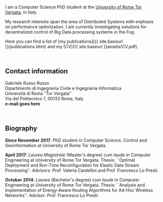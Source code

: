 I am a Computer Science PhD student at the 
[University of Rome Tor Vergata](http://web.uniroma2.it), in Italy.

My research interests span the area of Distributed Systems with enphasis on performance optimization.
I am currently investigating solutions for decentralized control of Big Data processing systems
in the Fog.

Here you can find a list of [my publications]({{ site.baseurl }}/publications.html)
and my [CV]({{ site.baseurl }}assets/CV.pdf).


&nbsp;


## Contact information ##
<a name ="contact"></a>
Gabriele Russo Russo<br/>
Dipartimento di Ingegneria Civile e Ingegneria Informatica<br/>
Università di Roma "Tor Vergata"<br/>
Via del Politecnico 1, 00133 Roma, Italy<br/>
**e-mail goes here**


 
 
&nbsp;



## Biography ##
<a name ="bio"></a>
**Since November 2017**: PhD student in Computer Science, Control and
Geoinformation at University of Rome Tor Vergata.

**April 2017**: *Laurea Magistrale* (Master's degree) *cum laude* in Computer 
Engineering at University of Rome Tor Vergata. Thesis: ``Optimal Deployment
and Run-Time Reconfiguration for Elastic Data Stream Processing''. Advisors: Prof.
Valeria Cardellini and Prof. Francesco Lo Presti.

**October 2014**: *Laurea* (Bachelor's degree) *cum laude* in Computer
Engineering at University of Rome Tor Vergata. Thesis: ``Analysis and Implementation of Energy-Aware Routing Algorithms for Ad-Hoc Wireless
Networks''. Advisor: Prof.
Francesco Lo Presti.

&nbsp;

